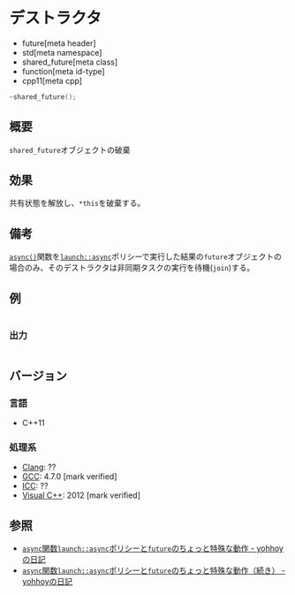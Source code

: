 # デストラクタ
* future[meta header]
* std[meta namespace]
* shared_future[meta class]
* function[meta id-type]
* cpp11[meta cpp]

```cpp
~shared_future();
```

## 概要
`shared_future`オブジェクトの破棄


## 効果
共有状態を解放し、`*this`を破棄する。


## 備考
[`async()`](../async.md)関数を[`launch::async`](../launch.md)ポリシーで実行した結果の`future`オブジェクトの場合のみ、そのデストラクタは非同期タスクの実行を待機(`join`)する。


## 例
```cpp
```

### 出力
```
```

## バージョン
### 言語
- C++11

### 処理系
- [Clang](/implementation.md#clang): ??
- [GCC](/implementation.md#gcc): 4.7.0 [mark verified]
- [ICC](/implementation.md#icc): ??
- [Visual C++](/implementation.md#visual_cpp): 2012 [mark verified]


## 参照
- [`async`関数`launch::async`ポリシーと`future`のちょっと特殊な動作 - yohhoyの日記](http://d.hatena.ne.jp/yohhoy/20120317/p1)
- [`async`関数`launch::async`ポリシーと`future`のちょっと特殊な動作（続き） - yohhoyの日記](http://d.hatena.ne.jp/yohhoy/20121004/p1)
